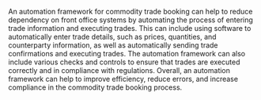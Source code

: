 An automation framework for commodity trade booking can help to reduce dependency on front office systems by automating the process of entering trade information and executing trades. This can include using software to automatically enter trade details, such as prices, quantities, and counterparty information, as well as automatically sending trade confirmations and executing trades. The automation framework can also include various checks and controls to ensure that trades are executed correctly and in compliance with regulations. Overall, an automation framework can help to improve efficiency, reduce errors, and increase compliance in the commodity trade booking process.



